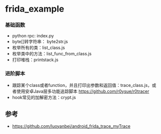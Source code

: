 # frida_example

### 基础函数

- python rpc: index.py
- byte[]转字符串： byte2str.js
- 枚举所有的类：list_class.js
- 枚举类中的方法：list_func_from_class.js
- 打印堆栈：printstack.js

### 进阶脚本
- 跟踪某个class或者function，并且打印出参数和返回值：trace_class.js，或者使用安卓Java层多功能追踪脚本 https://github.com/r0ysue/r0tracer
- hook常见的加解密方法：crypt.js



## 参考

- https://github.com/luoyanbei/android_frida_trace_myTrace